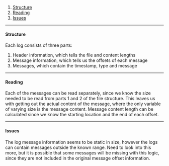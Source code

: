 1. [Structure](log.md#structure)
2. [Reading](log.md#reading)
3. [Issues](log.md#issues)

---

#### Structure

Each log consists of three parts:
1. Header information, which tells the file and content lengths
2. Message information, which tells us the offsets of each message
3. Messages, which contain the timestamp, type and message

---

#### Reading

Each of the messages can be read separately, since we know the size needed to be read from parts 1 and 2 of the file structure. This leaves us with getting out the actual content of the message, where the only variable of varying size is the message content. Message content length can be calculated since we know the starting location and the end of each offset.

---

#### Issues

The log message information seems to be static in size, however the logs can contain messages outside the known range. Need to look into this more, but it is possible that some messages will be missing with this logic, since they are not included in the original message offset information.
